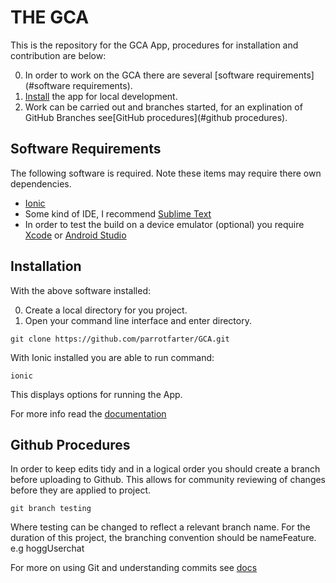 THE GCA 
=============

This is the repository for the GCA App, procedures for installation and contribution are below:

0. In order to work on the GCA there are several [software requirements](#software requirements).
0. [Install](#installation) the app for local development.
0. Work can be carried out and branches started, for an explination of GitHub Branches see[GitHub procedures](#github procedures).

Software Requirements
-------

The following software is required.  Note these items may require there own dependencies.

* [Ionic](http://ionicframework.com/)
* Some kind of IDE, I recommend [Sublime Text](http://www.sublimetext.com/)
* In order to test the build on a device emulator (optional) you require [Xcode](https://developer.apple.com/xcode/) or [Android Studio](https://developer.android.com/sdk/index.html)

Installation
-----------
With the above software installed:

0. Create a local directory for you project.
0. Open your command line interface and enter directory.
```
git clone https://github.com/parrotfarter/GCA.git
```
With Ionic installed you are able to run command:
```
ionic
```
This displays options for running the App.

For more info read the [documentation](http://docs.ionic.io/)

Github Procedures
-----

In order to keep edits tidy and in a logical order you should create a branch before uploading to Github. This allows for community reviewing of changes before they are applied to project.

```
git branch testing
```
Where testing can be changed to reflect a relevant branch name. For the duration of this project, the branching convention should be nameFeature. e.g hoggUserchat

For more on using Git and understanding commits see [docs](http://git-scm.com/)
